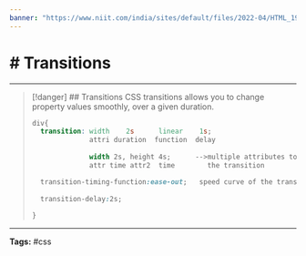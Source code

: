 ```yaml
---
banner: "https://www.niit.com/india/sites/default/files/2022-04/HTML_1920x565px.jpg"
---
```


# # Transitions
<hr> 

> [!danger] ## Transitions
> CSS transitions allows you to change property values smoothly, over a given duration.
> 
> ```css
> div{
> 	transition: width    2s      linear    1s;
> 				attri duration  function  delay
> 	
> 				width 2s, height 4s;      -->multiple attributes to give 
> 				attr time attr2  time        the transition
> 
> 	transition-timing-function:ease-out;   speed curve of the transition
> 	
> 	transition-delay:2s;                 
> 	
> }
> ```
<hr>
<b>Tags:</b> #css 
